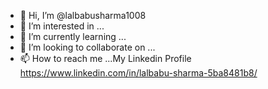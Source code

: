 - 👋 Hi, I’m @lalbabusharma1008
- 👀 I’m interested in ...
- 🌱 I’m currently learning ...
- 💞️ I’m looking to collaborate on ...
- 📫 How to reach me ...My Linkedin Profile 
https://www.linkedin.com/in/lalbabu-sharma-5ba8481b8/

<!---
lalbabusharma1008/lalbabusharma1008 is a ✨ special ✨ repository because its `README.md` (this file) appears on your GitHub profile.
You can click the Preview link to take a look at your changes.
--->
